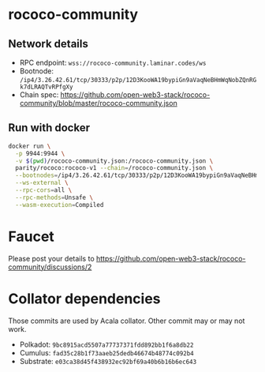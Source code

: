 # rococo-community

## Network details

- RPC endpoint: `wss://rococo-community.laminar.codes/ws`
- Bootnode: `/ip4/3.26.42.61/tcp/30333/p2p/12D3KooWA19bypiGn9aVaqNeBHmWqNobZQnRGk7dLRAQTvRPfgXy`
- Chain spec: https://github.com/open-web3-stack/rococo-community/blob/master/rococo-community.json

## Run with docker

```bash
docker run \
  -p 9944:9944 \
  -v $(pwd)/rococo-community.json:/rococo-community.json \
  parity/rococo:rococo-v1 --chain=/rococo-community.json \
  --bootnodes=/ip4/3.26.42.61/tcp/30333/p2p/12D3KooWA19bypiGn9aVaqNeBHmWqNobZQnRGk7dLRAQTvRPfgXy \
  --ws-external \
  --rpc-cors=all \
  --rpc-methods=Unsafe \
  --wasm-execution=Compiled
```

# Faucet

Please post your details to https://github.com/open-web3-stack/rococo-community/discussions/2

# Collator dependencies

Those commits are used by Acala collator. Other commit may or may not work.

- Polkadot: `9bc8915acd5507a77737371fdd892bb1f6a8db22`
- Cumulus: `fad35c28b1f73aaeb25dedb46674b48774c092b4`
- Substrate: `e03ca38d45f438932ec92bf69a40b6b16b6ec643`
